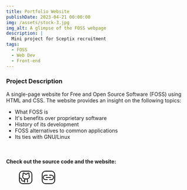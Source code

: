 ```yaml
---
title: Portfolio Website
publishDate: 2023-04-21 00:00:00
img: /assets/stock-3.jpg
img_alt: A glimpse of the FOSS webpage
description: |
  Mini project for Sceptix recruitment
tags:
  - FOSS
  - Web Dev
  - Front-end
---
```


### Project Description

A single-page website for Free and Open Source Software (FOSS) using HTML and CSS. The website provides an insight on the following topics:

- What FOSS is
- It's benefits over proprietary software
- History of its development
- FOSS alternatives to common applications
- Its ties with GNU/Linux

<br>

#### Check out the source code and the website:
<a href="https://github.com/heharsabrina/portfolio-website" target="_blank"><svg xmlns="http://www.w3.org/2000/svg" width="32" height="32" fill="#000000" viewBox="0 0 256 256" style="outline: 2px solid black; border-radius: 25%; margin-left: 37px; margin-right: 30px;"><path d="M208.31,75.68A59.78,59.78,0,0,0,202.93,28,8,8,0,0,0,196,24a59.75,59.75,0,0,0-48,24H124A59.75,59.75,0,0,0,76,24a8,8,0,0,0-6.93,4,59.78,59.78,0,0,0-5.38,47.68A58.14,58.14,0,0,0,56,104v8a56.06,56.06,0,0,0,48.44,55.47A39.8,39.8,0,0,0,96,192v8H72a24,24,0,0,1-24-24A40,40,0,0,0,8,136a8,8,0,0,0,0,16,24,24,0,0,1,24,24,40,40,0,0,0,40,40H96v16a8,8,0,0,0,16,0V192a24,24,0,0,1,48,0v40a8,8,0,0,0,16,0V192a39.8,39.8,0,0,0-8.44-24.53A56.06,56.06,0,0,0,216,112v-8A58.14,58.14,0,0,0,208.31,75.68ZM200,112a40,40,0,0,1-40,40H112a40,40,0,0,1-40-40v-8a41.74,41.74,0,0,1,6.9-22.48A8,8,0,0,0,80,73.83a43.81,43.81,0,0,1,.79-33.58,43.88,43.88,0,0,1,32.32,20.06A8,8,0,0,0,119.82,64h32.35a8,8,0,0,0,6.74-3.69,43.87,43.87,0,0,1,32.32-20.06A43.81,43.81,0,0,1,192,73.83a8.09,8.09,0,0,0,1,7.65A41.72,41.72,0,0,1,200,104Z"></path></svg></a><a href="http://localhost:3000/" target="_blank"><svg xmlns="http://www.w3.org/2000/svg" width="32" height="32" fill="#000000" viewBox="0 0 256 256" style="outline: 2px solid black; border-radius: 25%;"><path d="M80,120h96a8,8,0,0,1,0,16H80a8,8,0,0,1,0-16Zm24,48H64a40,40,0,0,1,0-80h40a8,8,0,0,0,0-16H64a56,56,0,0,0,0,112h40a8,8,0,0,0,0-16Zm88-96H152a8,8,0,0,0,0,16h40a40,40,0,0,1,0,80H152a8,8,0,0,0,0,16h40a56,56,0,0,0,0-112Z"></path></svg></a>